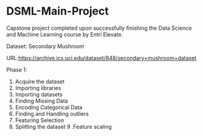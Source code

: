 # DSML-Main-Project
Capstone project completed upon successfully finishing the Data Science and Machine Learning course by Entri Elevate.

Dataset: Secondary Mushroom

URL:https://archive.ics.uci.edu/dataset/848/secondary+mushroom+dataset

Phase 1: 

  1. Acquire the dataset
  2. Importing libraries
  3. Importing datasets
  4. Finding Missing Data
  5. Encoding Categorical Data
  6. Finding and Handling outliers
  7. Featuring Selection
  8. Splitting the dataset
  9 .Feature scaling
